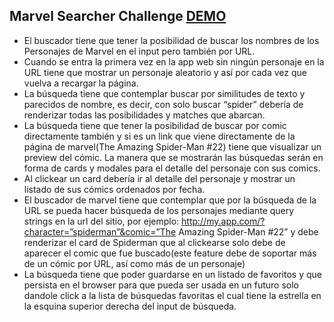 ## Marvel Searcher Challenge [DEMO](https://marvel-searcher-challenge.now.sh/)

-   El buscador tiene que tener la posibilidad de buscar los nombres de los Personajes de Marvel en el input pero también por URL.
-   Cuando se entra la primera vez en la app web sin ningún personaje en la URL tiene que mostrar un personaje aleatorio y así por cada vez que vuelva a recargar la página.
-   La búsqueda tiene que contemplar buscar por similitudes de texto y parecidos de nombre, es decir, con solo buscar “spider” debería de renderizar todas las posibilidades y matches que abarcan.
-   La búsqueda tiene que tener la posibilidad de buscar por comic directamente también y si es un link que viene directamente de la página de marvel(The Amazing Spider-Man #22) tiene que visualizar un preview del cómic. La manera que se mostrarán las búsquedas serán en forma de cards y modales para el detalle del personaje con sus comics.
-   Al clickear un card debería ir al detalle del personaje y mostrar un listado de sus cómics ordenados por fecha.
-   El buscador de marvel tiene que contemplar que por la búsqueda de la URL se pueda hacer búsqueda de los personajes mediante query strings en la url del sitio, por ejemplo: http://my.app.com/?character=”spiderman”&comic=”The Amazing Spider-Man #22” y debe renderizar el card de Spiderman que al clickearse solo debe de aparecer el comic que fue buscado(este feature debe de soportar más de un cómic por URL, así como más de un personaje)
-   La búsqueda tiene que poder guardarse en un listado de favoritos y que persista en el browser para que pueda ser usada en un futuro solo dandole click a la lista de búsquedas favoritas el cual tiene la estrella en la esquina superior derecha del input de búsqueda.
